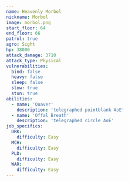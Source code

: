```yaml
---
name: Heavenly Morbol
nickname: Morbol
image: morbol.png
start_floor: 64
end_floor: 66
patrol: true
agro: Sight
hp: 38000
attack_damage: 3710
attack_type: Physical
vulnerabilities:
  bind: false
  heavy: false
  sleep: false
  slow: true
  stun: true
abilities:
  - name: 'Quaver'
    description: 'telegraphed pointblank AoE'
  - name: 'Offal Breath'
    description: 'telegraphed circle AoE'
job_specifics:
  DRK:
    difficulty: Easy
  MCH:
    difficulty: Easy
  PLD:
    difficulty: Easy
  WAR:
    difficulty: Easy
---
```


